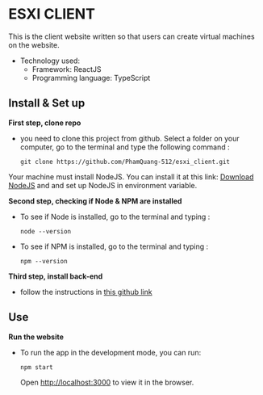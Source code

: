 # **ESXI CLIENT**
This is the client website written so that users can create virtual machines on the website.

* Technology used: 
    * Framework: ReactJS
    * Programming language: TypeScript


## **Install & Set up**

**First step, clone repo** 
* you need to clone this project from github. Select a folder on your computer, go to the terminal and type the following command :
    ```
    git clone https://github.com/PhamQuang-512/esxi_client.git
    ```
    
Your machine must install NodeJS. You can install it at this link: [Download NodeJS](https://nodejs.org/en/download/) and and set up NodeJS in environment variable. 

**Second step, checking if Node & NPM are installed** 
* To see if Node is installed, go to the terminal and typing : 
    ```
    node --version
    ```
* To see if NPM is installed, go to the terminal and typing : 
    ```
    npm --version
    ```

**Third step, install back-end**
* follow the instructions in [this github link](https://github.com/dttrung257/esxi_api)


## **Use**
**Run the website**
* To run the app in the development mode, you can run:
    ```
    npm start
    ```
    Open [http://localhost:3000](http://localhost:3000) to view it in the browser.

    
   
   
  
  
 
